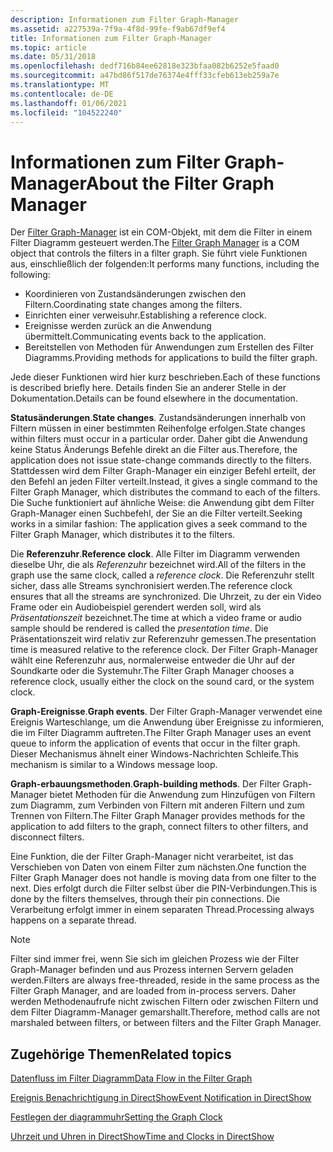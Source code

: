 ```yaml
---
description: Informationen zum Filter Graph-Manager
ms.assetid: a227539a-7f9a-4f8d-99fe-f9ab67df9ef4
title: Informationen zum Filter Graph-Manager
ms.topic: article
ms.date: 05/31/2018
ms.openlocfilehash: dedf716b84ee62818e323bfaa082b6252e5faad0
ms.sourcegitcommit: a47bd86f517de76374e4fff33cfeb613eb259a7e
ms.translationtype: MT
ms.contentlocale: de-DE
ms.lasthandoff: 01/06/2021
ms.locfileid: "104522240"
---
```

# <a name="about-the-filter-graph-manager"></a><span data-ttu-id="6d8fd-103">Informationen zum Filter Graph-Manager</span><span class="sxs-lookup"><span data-stu-id="6d8fd-103">About the Filter Graph Manager</span></span>

<span data-ttu-id="6d8fd-104">Der [Filter Graph-Manager](filter-graph-manager.md) ist ein COM-Objekt, mit dem die Filter in einem Filter Diagramm gesteuert werden.</span><span class="sxs-lookup"><span data-stu-id="6d8fd-104">The [Filter Graph Manager](filter-graph-manager.md) is a COM object that controls the filters in a filter graph.</span></span> <span data-ttu-id="6d8fd-105">Sie führt viele Funktionen aus, einschließlich der folgenden:</span><span class="sxs-lookup"><span data-stu-id="6d8fd-105">It performs many functions, including the following:</span></span>

-   <span data-ttu-id="6d8fd-106">Koordinieren von Zustandsänderungen zwischen den Filtern.</span><span class="sxs-lookup"><span data-stu-id="6d8fd-106">Coordinating state changes among the filters.</span></span>
-   <span data-ttu-id="6d8fd-107">Einrichten einer verweisuhr.</span><span class="sxs-lookup"><span data-stu-id="6d8fd-107">Establishing a reference clock.</span></span>
-   <span data-ttu-id="6d8fd-108">Ereignisse werden zurück an die Anwendung übermittelt.</span><span class="sxs-lookup"><span data-stu-id="6d8fd-108">Communicating events back to the application.</span></span>
-   <span data-ttu-id="6d8fd-109">Bereitstellen von Methoden für Anwendungen zum Erstellen des Filter Diagramms.</span><span class="sxs-lookup"><span data-stu-id="6d8fd-109">Providing methods for applications to build the filter graph.</span></span>

<span data-ttu-id="6d8fd-110">Jede dieser Funktionen wird hier kurz beschrieben.</span><span class="sxs-lookup"><span data-stu-id="6d8fd-110">Each of these functions is described briefly here.</span></span> <span data-ttu-id="6d8fd-111">Details finden Sie an anderer Stelle in der Dokumentation.</span><span class="sxs-lookup"><span data-stu-id="6d8fd-111">Details can be found elsewhere in the documentation.</span></span>

<span data-ttu-id="6d8fd-112">**Statusänderungen**.</span><span class="sxs-lookup"><span data-stu-id="6d8fd-112">**State changes**.</span></span> <span data-ttu-id="6d8fd-113">Zustandsänderungen innerhalb von Filtern müssen in einer bestimmten Reihenfolge erfolgen.</span><span class="sxs-lookup"><span data-stu-id="6d8fd-113">State changes within filters must occur in a particular order.</span></span> <span data-ttu-id="6d8fd-114">Daher gibt die Anwendung keine Status Änderungs Befehle direkt an die Filter aus.</span><span class="sxs-lookup"><span data-stu-id="6d8fd-114">Therefore, the application does not issue state-change commands directly to the filters.</span></span> <span data-ttu-id="6d8fd-115">Stattdessen wird dem Filter Graph-Manager ein einziger Befehl erteilt, der den Befehl an jeden Filter verteilt.</span><span class="sxs-lookup"><span data-stu-id="6d8fd-115">Instead, it gives a single command to the Filter Graph Manager, which distributes the command to each of the filters.</span></span> <span data-ttu-id="6d8fd-116">Die Suche funktioniert auf ähnliche Weise: die Anwendung gibt dem Filter Graph-Manager einen Suchbefehl, der Sie an die Filter verteilt.</span><span class="sxs-lookup"><span data-stu-id="6d8fd-116">Seeking works in a similar fashion: The application gives a seek command to the Filter Graph Manager, which distributes it to the filters.</span></span>

<span data-ttu-id="6d8fd-117">Die **Referenzuhr**.</span><span class="sxs-lookup"><span data-stu-id="6d8fd-117">**Reference clock**.</span></span> <span data-ttu-id="6d8fd-118">Alle Filter im Diagramm verwenden dieselbe Uhr, die als *Referenzuhr* bezeichnet wird.</span><span class="sxs-lookup"><span data-stu-id="6d8fd-118">All of the filters in the graph use the same clock, called a *reference clock*.</span></span> <span data-ttu-id="6d8fd-119">Die Referenzuhr stellt sicher, dass alle Streams synchronisiert werden.</span><span class="sxs-lookup"><span data-stu-id="6d8fd-119">The reference clock ensures that all the streams are synchronized.</span></span> <span data-ttu-id="6d8fd-120">Die Uhrzeit, zu der ein Video Frame oder ein Audiobeispiel gerendert werden soll, wird als *Präsentationszeit* bezeichnet.</span><span class="sxs-lookup"><span data-stu-id="6d8fd-120">The time at which a video frame or audio sample should be rendered is called the *presentation time*.</span></span> <span data-ttu-id="6d8fd-121">Die Präsentationszeit wird relativ zur Referenzuhr gemessen.</span><span class="sxs-lookup"><span data-stu-id="6d8fd-121">The presentation time is measured relative to the reference clock.</span></span> <span data-ttu-id="6d8fd-122">Der Filter Graph-Manager wählt eine Referenzuhr aus, normalerweise entweder die Uhr auf der Soundkarte oder die Systemuhr.</span><span class="sxs-lookup"><span data-stu-id="6d8fd-122">The Filter Graph Manager chooses a reference clock, usually either the clock on the sound card, or the system clock.</span></span>

<span data-ttu-id="6d8fd-123">**Graph-Ereignisse**.</span><span class="sxs-lookup"><span data-stu-id="6d8fd-123">**Graph events**.</span></span> <span data-ttu-id="6d8fd-124">Der Filter Graph-Manager verwendet eine Ereignis Warteschlange, um die Anwendung über Ereignisse zu informieren, die im Filter Diagramm auftreten.</span><span class="sxs-lookup"><span data-stu-id="6d8fd-124">The Filter Graph Manager uses an event queue to inform the application of events that occur in the filter graph.</span></span> <span data-ttu-id="6d8fd-125">Dieser Mechanismus ähnelt einer Windows-Nachrichten Schleife.</span><span class="sxs-lookup"><span data-stu-id="6d8fd-125">This mechanism is similar to a Windows message loop.</span></span>

<span data-ttu-id="6d8fd-126">**Graph-erbauungsmethoden**.</span><span class="sxs-lookup"><span data-stu-id="6d8fd-126">**Graph-building methods**.</span></span> <span data-ttu-id="6d8fd-127">Der Filter Graph-Manager bietet Methoden für die Anwendung zum Hinzufügen von Filtern zum Diagramm, zum Verbinden von Filtern mit anderen Filtern und zum Trennen von Filtern.</span><span class="sxs-lookup"><span data-stu-id="6d8fd-127">The Filter Graph Manager provides methods for the application to add filters to the graph, connect filters to other filters, and disconnect filters.</span></span>

<span data-ttu-id="6d8fd-128">Eine Funktion, die der Filter Graph-Manager nicht verarbeitet, ist das Verschieben von Daten von einem Filter zum nächsten.</span><span class="sxs-lookup"><span data-stu-id="6d8fd-128">One function the Filter Graph Manager does not handle is moving data from one filter to the next.</span></span> <span data-ttu-id="6d8fd-129">Dies erfolgt durch die Filter selbst über die PIN-Verbindungen.</span><span class="sxs-lookup"><span data-stu-id="6d8fd-129">This is done by the filters themselves, through their pin connections.</span></span> <span data-ttu-id="6d8fd-130">Die Verarbeitung erfolgt immer in einem separaten Thread.</span><span class="sxs-lookup"><span data-stu-id="6d8fd-130">Processing always happens on a separate thread.</span></span>

> [!Note]  
> <span data-ttu-id="6d8fd-131">Filter sind immer frei, wenn Sie sich im gleichen Prozess wie der Filter Graph-Manager befinden und aus Prozess internen Servern geladen werden.</span><span class="sxs-lookup"><span data-stu-id="6d8fd-131">Filters are always free-threaded, reside in the same process as the Filter Graph Manager, and are loaded from in-process servers.</span></span> <span data-ttu-id="6d8fd-132">Daher werden Methodenaufrufe nicht zwischen Filtern oder zwischen Filtern und dem Filter Diagramm-Manager gemarshallt.</span><span class="sxs-lookup"><span data-stu-id="6d8fd-132">Therefore, method calls are not marshaled between filters, or between filters and the Filter Graph Manager.</span></span>

 

## <a name="related-topics"></a><span data-ttu-id="6d8fd-133">Zugehörige Themen</span><span class="sxs-lookup"><span data-stu-id="6d8fd-133">Related topics</span></span>

<dl> <dt>

[<span data-ttu-id="6d8fd-134">Datenfluss im Filter Diagramm</span><span class="sxs-lookup"><span data-stu-id="6d8fd-134">Data Flow in the Filter Graph</span></span>](data-flow-in-the-filter-graph.md)
</dt> <dt>

[<span data-ttu-id="6d8fd-135">Ereignis Benachrichtigung in DirectShow</span><span class="sxs-lookup"><span data-stu-id="6d8fd-135">Event Notification in DirectShow</span></span>](event-notification-in-directshow.md)
</dt> <dt>

[<span data-ttu-id="6d8fd-136">Festlegen der diagrammuhr</span><span class="sxs-lookup"><span data-stu-id="6d8fd-136">Setting the Graph Clock</span></span>](setting-the-graph-clock.md)
</dt> <dt>

[<span data-ttu-id="6d8fd-137">Uhrzeit und Uhren in DirectShow</span><span class="sxs-lookup"><span data-stu-id="6d8fd-137">Time and Clocks in DirectShow</span></span>](time-and-clocks-in-directshow.md)
</dt> </dl>

 

 



